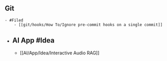 ## Git
	- #Filed
		- [[git/hooks/How To/Ignore pre-commit hooks on a single commit]]
- ## AI App #Idea
	- [[AI/App/Idea/Interactive Audio RAG]]